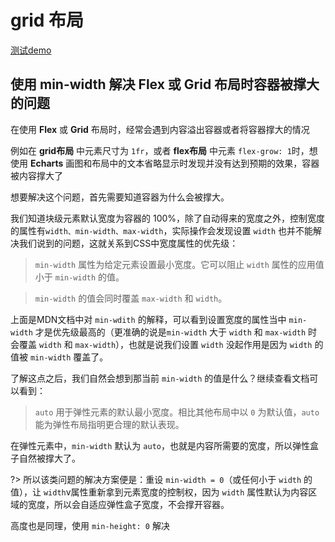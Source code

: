 # grid 布局

[测试demo](https://cssgrid-generator.netlify.app/)

## 使用 min-width 解决 Flex 或 Grid 布局时容器被撑大的问题

在使用 **Flex** 或 **Grid** 布局时，经常会遇到内容溢出容器或者将容器撑大的情况

例如在 **grid布局** 中元素尺寸为 `1fr`，或者 **flex布局** 中元素 `flex-grow: 1`时，想使用 **Echarts** 画图和布局中的文本省略显示时发现并没有达到预期的效果，容器被内容撑大了

想要解决这个问题，首先需要知道容器为什么会被撑大。

我们知道块级元素默认宽度为容器的 100%，除了自动得来的宽度之外，控制宽度的属性有`width、min-width、max-width`，实际操作会发现设置 `width` 也并不能解决我们说到的问题，这就关系到CSS中宽度属性的优先级：

> `min-width` 属性为给定元素设置最小宽度。它可以阻止 `width` 属性的应用值小于 `min-width` 的值。

> `min-width` 的值会同时覆盖 `max-width` 和 `width`。

上面是MDN文档中对 `min-wdith` 的解释，可以看到设置宽度的属性当中 `min-width` 才是优先级最高的（更准确的说是`min-width` 大于 `width` 和 `max-width` 时会覆盖 `width` 和 `max-width`），也就是说我们设置 `width` 没起作用是因为 `width` 的值被 `min-width` 覆盖了。

了解这点之后，我们自然会想到那当前 `min-width` 的值是什么？继续查看文档可以看到：

> `auto` 用于弹性元素的默认最小宽度。相比其他布局中以 `0` 为默认值，`auto` 能为弹性布局指明更合理的默认表现。

在弹性元素中，`min-width` 默认为 `auto`，也就是内容所需要的宽度，所以弹性盒子自然被撑大了。

?> 所以该类问题的解决方案便是：重设 `min-width = 0`（或任何小于 `width` 的值），让 `width`v属性重新拿到元素宽度的控制权，因为 `width` 属性默认为内容区域的宽度，所以会自适应弹性盒子宽度，不会撑开容器。

高度也是同理，使用 `min-height: 0` 解决
